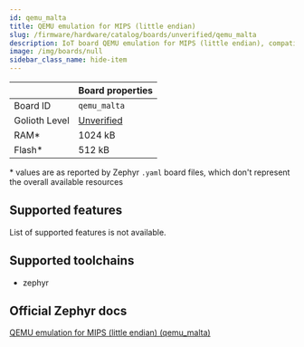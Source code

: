 ```yaml
---
id: qemu_malta
title: QEMU emulation for MIPS (little endian)
slug: /firmware/hardware/catalog/boards/unverified/qemu_malta
description: IoT board QEMU emulation for MIPS (little endian), compatible with Golioth at unverified level.
image: /img/boards/null
sidebar_class_name: hide-item
---
```


[//]: # (This is an auto-generated file, do not edit! Changes to it will be lost upon re-generation)



|                | Board properties     |
| -------------  | -------------------- |
| Board ID       | `qemu_malta` |
| Golioth Level  | [Unverified](/firmware/hardware#unverified-boards) |
| RAM*           | 1024 kB |
| Flash*         | 512 kB |

\* values are as reported by Zephyr `.yaml` board files, which don't represent the overall available resources



## Supported features

List of supported features is not available.

## Supported toolchains

* zephyr

## Official Zephyr docs

[QEMU emulation for MIPS (little endian) (qemu_malta)](https://docs.zephyrproject.org/latest/boards/qemu/malta/doc/index.html)
